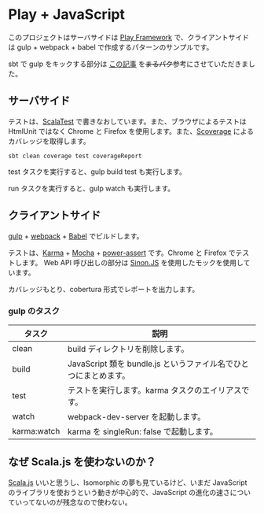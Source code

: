Play + JavaScript
=================

このプロジェクトはサーバサイドは [Play Framework](https://www.playframework.com/) で、クライアントサイドは
gulp + webpack + babel で作成するパターンのサンプルです。

sbt で gulp をキックする部分は [この記事](http://qiita.com/mmizutani/items/9def492ea7bbfb35a57a) を~~まるパク~~参考にさせていただきました。

サーバサイド
------------

テストは、[ScalaTest](http://www.scalatest.org/) で書きなおしています。また、ブラウザによるテストは HtmlUnit ではなく Chrome と Firefox
を使用します。また、[Scoverage](http://scoverage.org/) によるカバレッジを取得します。

    sbt clean coverage test coverageReport

test タスクを実行すると、gulp build test も実行します。

run タスクを実行すると、gulp watch も実行します。


クライアントサイド
------------------

[gulp](http://gulpjs.com/) + [webpack](https://webpack.github.io/) + [Babel](https://babeljs.io/) でビルドします。

テストは、[Karma](https://karma-runner.github.io/) + [Mocha](https://mochajs.org/) +
[power-assert](https://github.com/power-assert-js/power-assert) です。Chrome と Firefox でテストします。
Web API 呼び出しの部分は [Sinon.JS](http://sinonjs.org/) を使用したモックを使用しています。

カバレッジもとり、cobertura 形式でレポートを出力します。

### gulp のタスク

|タスク     |説明                                                             |
|-----------|-----------------------------------------------------------------|
|clean      |build ディレクトリを削除します。                                 |
|build      |JavaScript 類を bundle.js というファイル名でひとつにまとめます。 |
|test       |テストを実行します。karma タスクのエイリアスです。               |
|watch      |webpack-dev-server を起動します。                                |
|karma:watch|karma を singleRun: false で起動します。                         |


なぜ Scala.js を使わないのか？
------------------------------

[Scala.js](http://www.scala-js.org/) いいと思うし、Isomorphic の夢も見ているけど、いまだ JavaScript
のライブラリを使おうという動きが中心的で、JavaScript の進化の速さについていってないのが残念なので使わない。

